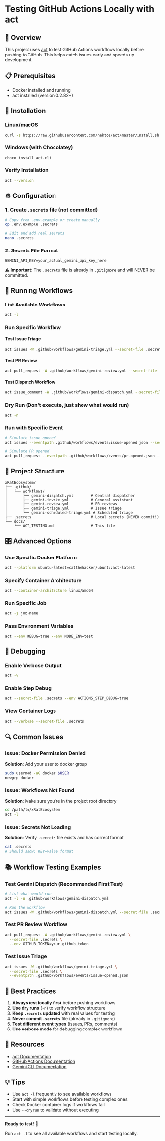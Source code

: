 # Testing GitHub Actions Locally with act

## 🎯 Overview

This project uses [act](https://github.com/nektos/act) to test GitHub Actions workflows locally before pushing to GitHub. This helps catch issues early and speeds up development.

## 📋 Prerequisites

- Docker installed and running
- act installed (version 0.2.82+)

## 🚀 Installation

### Linux/macOS
```bash
curl -s https://raw.githubusercontent.com/nektos/act/master/install.sh | sudo bash
```

### Windows (with Chocolatey)
```bash
choco install act-cli
```

### Verify Installation
```bash
act --version
```

## ⚙️ Configuration

### 1. Create `.secrets` file (not committed)
```bash
# Copy from .env.example or create manually
cp .env.example .secrets

# Edit and add real secrets
nano .secrets
```

### 2. Secrets File Format
```properties
GEMINI_API_KEY=your_actual_gemini_api_key_here
```

**⚠️ Important**: The `.secrets` file is already in `.gitignore` and will NEVER be committed.

## 🧪 Running Workflows

### List Available Workflows
```bash
act -l
```

### Run Specific Workflow

#### Test Issue Triage
```bash
act issues -W .github/workflows/gemini-triage.yml --secret-file .secrets
```

#### Test PR Review
```bash
act pull_request -W .github/workflows/gemini-review.yml --secret-file .secrets
```

#### Test Dispatch Workflow
```bash
act issue_comment -W .github/workflows/gemini-dispatch.yml --secret-file .secrets
```

### Dry Run (Don't execute, just show what would run)
```bash
act -n
```

### Run with Specific Event
```bash
# Simulate issue opened
act issues --eventpath .github/workflows/events/issue-opened.json --secret-file .secrets

# Simulate PR opened
act pull_request --eventpath .github/workflows/events/pr-opened.json --secret-file .secrets
```

## 📁 Project Structure

```
xRatEcosystem/
├── .github/
│   └── workflows/
│       ├── gemini-dispatch.yml        # Central dispatcher
│       ├── gemini-invoke.yml          # General assistant
│       ├── gemini-review.yml          # PR reviews
│       ├── gemini-triage.yml          # Issue triage
│       └── gemini-scheduled-triage.yml # Scheduled triage
├── .secrets                           # Local secrets (NEVER commit!)
└── docs/
    └── ACT_TESTING.md                 # This file
```

## 🎛️ Advanced Options

### Use Specific Docker Platform
```bash
act --platform ubuntu-latest=catthehacker/ubuntu:act-latest
```

### Specify Container Architecture
```bash
act --container-architecture linux/amd64
```

### Run Specific Job
```bash
act -j job-name
```

### Pass Environment Variables
```bash
act --env DEBUG=true --env NODE_ENV=test
```

## 🐛 Debugging

### Enable Verbose Output
```bash
act -v
```

### Enable Step Debug
```bash
act --secret-file .secrets --env ACTIONS_STEP_DEBUG=true
```

### View Container Logs
```bash
act --verbose --secret-file .secrets
```

## 🔍 Common Issues

### Issue: Docker Permission Denied
**Solution**: Add your user to docker group
```bash
sudo usermod -aG docker $USER
newgrp docker
```

### Issue: Workflows Not Found
**Solution**: Make sure you're in the project root directory
```bash
cd /path/to/xRatEcosystem
act -l
```

### Issue: Secrets Not Loading
**Solution**: Verify `.secrets` file exists and has correct format
```bash
cat .secrets
# Should show: KEY=value format
```

## 📚 Workflow Testing Examples

### Test Gemini Dispatch (Recommended First Test)
```bash
# List what would run
act -l -W .github/workflows/gemini-dispatch.yml

# Run the workflow
act issues -W .github/workflows/gemini-dispatch.yml --secret-file .secrets
```

### Test PR Review Workflow
```bash
act pull_request -W .github/workflows/gemini-review.yml \
  --secret-file .secrets \
  --env GITHUB_TOKEN=your_github_token
```

### Test Issue Triage
```bash
act issues -W .github/workflows/gemini-triage.yml \
  --secret-file .secrets \
  --eventpath .github/workflows/events/issue-opened.json
```

## 🎯 Best Practices

1. **Always test locally first** before pushing workflows
2. **Use dry runs** (`-n`) to verify workflow structure
3. **Keep `.secrets` updated** with real values for testing
4. **Never commit `.secrets`** file (already in `.gitignore`)
5. **Test different event types** (issues, PRs, comments)
6. **Use verbose mode** for debugging complex workflows

## 🔗 Resources

- [act Documentation](https://github.com/nektos/act)
- [GitHub Actions Documentation](https://docs.github.com/en/actions)
- [Gemini CLI Documentation](https://github.com/google-github-actions/run-gemini-cli)

## 💡 Tips

- Use `act -l` frequently to see available workflows
- Start with simple workflows before testing complex ones
- Check Docker container logs if workflows fail
- Use `--dryrun` to validate without executing

---

**Ready to test!** 🚀

Run `act -l` to see all available workflows and start testing locally.
